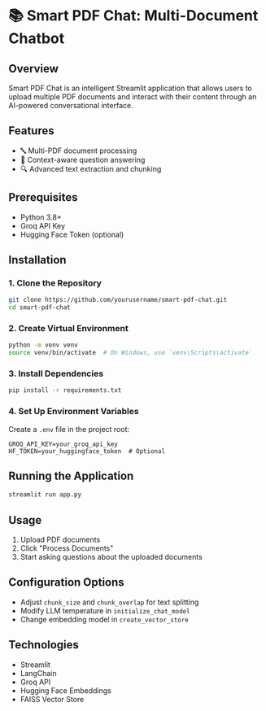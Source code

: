 # 📚 Smart PDF Chat: Multi-Document Chatbot

## Overview
Smart PDF Chat is an intelligent Streamlit application that allows users to upload multiple PDF documents and interact with their content through an AI-powered conversational interface.

## Features
- 🔤 Multi-PDF document processing
- 💬 Context-aware question answering
- 🔍 Advanced text extraction and chunking

## Prerequisites
- Python 3.8+
- Groq API Key
- Hugging Face Token (optional)

## Installation

### 1. Clone the Repository
```bash
git clone https://github.com/yourusername/smart-pdf-chat.git
cd smart-pdf-chat
```

### 2. Create Virtual Environment
```bash
python -m venv venv
source venv/bin/activate  # On Windows, use `venv\Scripts\activate`
```

### 3. Install Dependencies
```bash
pip install -r requirements.txt
```

### 4. Set Up Environment Variables
Create a `.env` file in the project root:
```
GROQ_API_KEY=your_groq_api_key
HF_TOKEN=your_huggingface_token  # Optional
```

## Running the Application
```bash
streamlit run app.py
```

## Usage
1. Upload PDF documents
2. Click "Process Documents"
3. Start asking questions about the uploaded documents

## Configuration Options
- Adjust `chunk_size` and `chunk_overlap` for text splitting
- Modify LLM temperature in `initialize_chat_model`
- Change embedding model in `create_vector_store`

## Technologies
- Streamlit
- LangChain
- Groq API
- Hugging Face Embeddings
- FAISS Vector Store